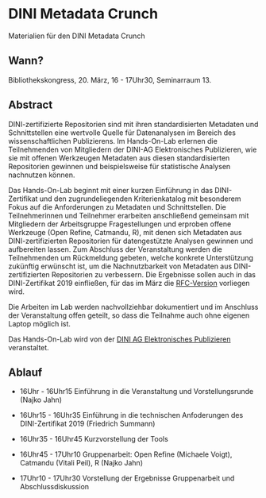 # DINI Metadata Crunch

Materialien für den DINI Metadata Crunch

## Wann?

Bibliothekskongress, 20. März, 16 - 17Uhr30, Seminarraum 13.

## Abstract

DINI-zertifizierte Repositorien sind mit ihren standardisierten Metadaten und Schnittstellen eine wertvolle Quelle für Datenanalysen im Bereich des wissenschaftlichen Publizierens. Im Hands-On-Lab erlernen die Teilnehmenden von Mitgliedern der DINI-AG Elektronisches Publizieren, wie sie mit offenen Werkzeugen Metadaten aus diesen standardisierten Repositorien gewinnen und beispielsweise für statistische Analysen nachnutzen können.

Das Hands-On-Lab beginnt mit einer kurzen Einführung in das DINI-Zertifikat und den zugrundeliegenden Kriterienkatalog mit besonderem Fokus auf die Anforderungen zu Metadaten und Schnittstellen. Die Teilnehmerinnen und Teilnehmer erarbeiten anschließend gemeinsam mit Mitgliedern der Arbeitsgruppe Fragestellungen und erproben offene Werkzeuge (Open Refine, Catmandu, R), mit denen sich Metadaten aus DINI-zertifizierten Repositorien für datengestützte Analysen gewinnen und aufbereiten lassen. Zum Abschluss der Veranstaltung werden die Teilnehmenden um Rückmeldung gebeten, welche konkrete Unterstützung zukünftig erwünscht ist, um die Nachnutzbarkeit von Metadaten aus DINI-zertifizierten Repositorien zu verbessern. Die Ergebnisse sollen auch in das DINI-Zertifikat 2019 einfließen, für das im März die [RFC-Version](https://dini.de/nachrichten/nachricht/news/dini-news-fuer-dini-zertifikat-fuer-open-access-publikationsdienste-2019-request-for-comments/) vorliegen wird. 

Die Arbeiten im Lab werden nachvollziehbar dokumentiert und im Anschluss der Veranstaltung offen geteilt, so dass die Teilnahme auch ohne eigenen Laptop möglich ist. 

Das Hands-On-Lab wird von der [DINI AG Elektronisches Publizieren](https://dini.de/ag/e-pub/) veranstaltet.

## Ablauf

- 16Uhr - 16Uhr15 	Einführung in die Veranstaltung und Vorstellungsrunde (Najko Jahn)

- 16Uhr15 - 16Uhr35	Einführung in die technischen Anfoderungen des  DINI-Zertifikat 2019 (Friedrich Summann)

- 16Uhr35 - 16Uhr45 	Kurzvorstellung der Tools

- 16Uhr45 - 17Uhr10 	Gruppenarbeit: Open Refine (Michaele Voigt), Catmandu (Vitali Peil), R (Najko Jahn)

- 17Uhr10 - 17Uhr30	Vorstellung der Ergebnisse Gruppenarbeit und Abschlussdiskussion